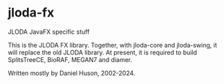 # jloda-fx
JLODA JavaFX specific stuff

This is the JLODA FX library. Together, with jloda-core and jloda-swing, it will replace the old JLODA library. At present, it is required to build SplitsTreeCE, BioRAF, MEGAN7 and diamer.

Written mostly by Daniel Huson, 2002-2024.
